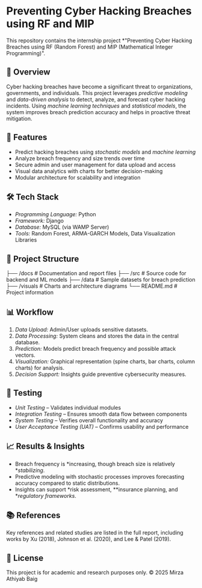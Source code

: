 # Preventing Cyber Hacking Breaches using RF and MIP

This repository contains the internship project *"Preventing Cyber Hacking Breaches using RF (Random Forest) and MIP (Mathematical Integer Programming)".

## 📌 Overview

Cyber hacking breaches have become a significant threat to organizations, governments, and individuals. This project leverages *predictive modeling* and *data-driven analysis* to detect, analyze, and forecast cyber hacking incidents. Using *machine learning techniques* and *statistical models*, the system improves breach prediction accuracy and helps in proactive threat mitigation.

## 🚀 Features

* Predict hacking breaches using *stochastic models* and *machine learning*
* Analyze breach frequency and size trends over time
* Secure admin and user management for data upload and access
* Visual data analytics with charts for better decision-making
* Modular architecture for scalability and integration

## 🛠 Tech Stack

* *Programming Language:* Python
* *Framework:* Django
* *Database:* MySQL (via WAMP Server)
* *Tools:* Random Forest, ARMA-GARCH Models, Data Visualization Libraries

## 📂 Project Structure


├── /docs                # Documentation and report files
├── /src                 # Source code for backend and ML models
├── /data                # Sample datasets for breach prediction
├── /visuals             # Charts and architecture diagrams
└── README.md            # Project information


## 📊 Workflow

1. *Data Upload:* Admin/User uploads sensitive datasets.
2. *Data Processing:* System cleans and stores the data in the central database.
3. *Prediction:* Models predict breach frequency and possible attack vectors.
4. *Visualization:* Graphical representation (spine charts, bar charts, column charts) for analysis.
5. *Decision Support:* Insights guide preventive cybersecurity measures.

## 🧪 Testing

* *Unit Testing* – Validates individual modules
* *Integration Testing* – Ensures smooth data flow between components
* *System Testing* – Verifies overall functionality and accuracy
* *User Acceptance Testing (UAT)* – Confirms usability and performance

## 📈 Results & Insights

* Breach frequency is *increasing, though breach size is relatively **stabilizing*.
* Predictive modeling with stochastic processes improves forecasting accuracy compared to static distributions.
* Insights can support *risk assessment, **insurance planning, and **regulatory frameworks*.

## 📚 References

Key references and related studies are listed in the full report, including works by Xu (2018), Johnson et al. (2020), and Lee & Patel (2019).

## 📄 License

This project is for academic and research purposes only.
© 2025 Mirza Athiyab Baig
